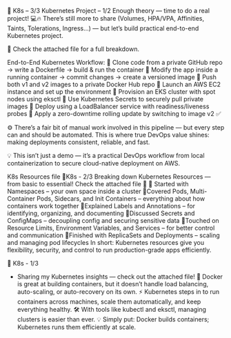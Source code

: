 🐳 K8s – 3/3
 Kubernetes Project – 1/2
Enough theory — time to do a real project! 💻🔥
There’s still more to share (Volumes, HPA/VPA, Affinities, Taints, Tolerations, Ingress...) — but let’s build practical end-to-end Kubernetes project.

📄 Check the attached file for a full breakdown.

End-to-End Kubernetes Workflow:
🔹 Clone code from a private GitHub repo → write a Dockerfile → build & run the container
 🔹 Modify the app inside a running container → commit changes → create a versioned image
 🔹 Push both v1 and v2 images to a private Docker Hub repo
 🔹 Launch an AWS EC2 instance and set up the environment
 🔹 Provision an EKS cluster with spot nodes using eksctl
 🔹 Use Kubernetes Secrets to securely pull private images
 🔹 Deploy using a LoadBalancer service with readiness/liveness probes
 🔹 Apply a zero-downtime rolling update by switching to image v2 ✅

⚙️ There’s a fair bit of manual work involved in this pipeline — but every step can and should be automated. This is where true DevOps value shines: making deployments consistent, reliable, and fast.

💡 This isn’t just a demo — it’s a practical DevOps workflow from local containerization to secure cloud-native deployment on AWS.



K8s Resources file 
🐳K8s - 2/3
Breaking down Kubernetes Resources — from basic to essential! Check the attached file 📄
🔹 Started with Namespaces – your own space inside a cluster
🔹Covered Pods, Multi-Container Pods, Sidecars, and Init Containers – everything about how containers work together
🔹Explained Labels and Annotations – for identifying, organizing, and documenting
🔹Discussed Secrets and ConfigMaps – decoupling config and securing sensitive data
🔹Touched on Resource Limits, Environment Variables, and Services – for better control and communication
🔹Finished with ReplicaSets and Deployments – scaling and managing pod lifecycles
In short: Kubernetes resources give you flexibility, security, and control to run production-grade apps efficiently.


🐳 K8s - 1/3
- Sharing my Kubernetes insights — check out the attached file!
🐋 Docker is great at building containers, but it doesn’t handle load balancing, auto-scaling, or auto-recovery on its own.
⚡ Kubernetes steps in to run containers across machines, scale them automatically, and keep everything healthy.
🛠️ With tools like kubectl and eksctl, managing clusters is easier than ever.
💡 Simply put: Docker builds containers; Kubernetes runs them efficiently at scale.
